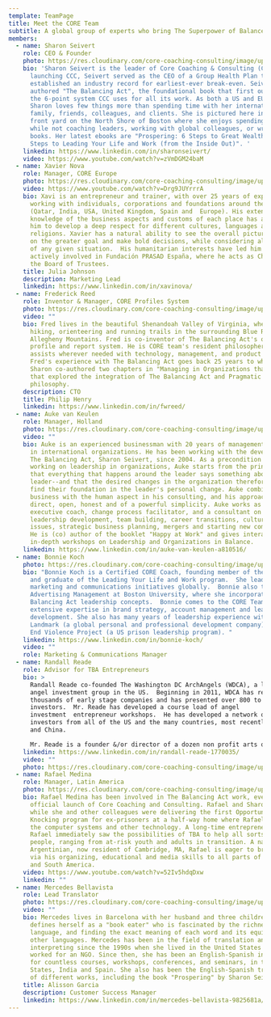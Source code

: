 ```yaml
---
template: TeamPage
title: Meet the CORE Team
subtitle: A global group of experts who bring The Superpower of Balance programs to you
members:
  - name: Sharon Seivert
    role: CEO & Founder
    photo: https://res.cloudinary.com/core-coaching-consulting/image/upload/v1599227340/Sharon_for_website_cropped3_dgcvwi.jpg
    bio: 'Sharon Seivert is the leader of Core Coaching & Consulting (CCC). Prior to
      launching CCC, Seivert served as the CEO of a Group Health Plan that
      established an industry record for earliest-ever break-even. Seivert
      authored "The Balancing Act", the foundational book that first outlined
      the 6-point system CCC uses for all its work. As both a US and EU citizen,
      Sharon loves few things more than spending time with her international
      family, friends, colleagues, and clients. She is pictured here in her
      front yard on the North Shore of Boston where she enjoys spending her time
      while not coaching leaders, working with global colleagues, or writing new
      books. Her latest ebooks are "Prospering: 6 Steps to Great Wealth" and  "6
      Steps to Leading Your Life and Work (from the Inside Out)". '
    linkedin: https://www.linkedin.com/in/sharonseivert/
    video: https://www.youtube.com/watch?v=zVmDGM24baM
  - name: Xavier Nova
    role: Manager, CORE Europe
    photo: https://res.cloudinary.com/core-coaching-consulting/image/upload/v1600617682/Xavi_aeglpo.jpg
    video: https://www.youtube.com/watch?v=Drg9JUYrrrA
    bio: Xavi is an entrepreneur and trainer, with over 25 years of experience
      working with individuals, corporations and foundations around the world
      (Qatar, India, USA, United Kingdom, Spain and  Europe). His extensive
      knowledge of the business aspects and customs of each place has allowed
      him to develop a deep respect for different cultures, languages and
      religions. Xavier has a natural ability to see the overall picture, focus
      on the greater goal and make bold decisions, while considering all aspects
      of any given situation.  His humanitarian interests have led him to be
      actively involved in Fundación PRASAD España, where he acts as Chairman of
      the Board of Trustees.
    title: Julia Johnson
    description: Marketing Lead
    linkedin: https://www.linkedin.com/in/xavinova/
  - name: Frederick Reed
    role: Inventor & Manager, CORE Profiles System
    photo: https://res.cloudinary.com/core-coaching-consulting/image/upload/v1600615133/Fred_cropped_ka48fq.jpg
    video: ""
    bio: Fred lives in the beautiful Shenandoah Valley of Virginia, where he enjoys
      hiking, orienteering and running trails in the surrounding Blue Ridge and
      Allegheny Mountains. Fred is co-inventor of The Balancing Act's online
      profile and report system. He is CORE team's resident philosopher who also
      assists wherever needed with technology, management, and product design.
      Fred's experience with The Balancing Act goes back 25 years to when he and
      Sharon co-authored two chapters in "Managing in Organizations that Learn"
      that explored the integration of The Balancing Act and Pragmatic
      philosophy.
    description: CTO
    title: Philip Henry
    linkedin: https://www.linkedin.com/in/fwreed/
  - name: Auke van Keulen
    role: Manager, Holland
    photo: https://res.cloudinary.com/core-coaching-consulting/image/upload/v1601302983/CCC_Auke_zrnfqf.png
    video: ""
    bio: Auke is an experienced businessman with 20 years of management experience
      in international organizations. He has been working with the developer of
      The Balancing Act, Sharon Seivert, since 2004. As a precondition for
      working on leadership in organizations, Auke starts from the principle
      that everything that happens around the leader says something about the
      leader--and that the desired changes in the organization therefore always
      find their foundation in the leader's personal change. Auke combines
      business with the human aspect in his consulting, and his approach is
      direct, open, honest and of a powerful simplicity. Auke works as an
      executive coach, change process facilitator, and a consultant on
      leadership development, team building, career transitions, cultural
      issues, strategic business planning, mergers and starting new companies.
      He is (co) author of the booklet "Happy at Work" and gives interactive,
      in-depth workshops on Leadership and Organizations in Balance.
    linkedin: https://www.linkedin.com/in/auke-van-keulen-a810516/
  - name: Bonnie Koch
    photo: https://res.cloudinary.com/core-coaching-consulting/image/upload/v1603402483/Bonnie2_ojiu5j.jpg
    bio: "Bonnie Koch is a Certified CORE Coach, founding member of the CORE Team,
      and graduate of the Leading Your Life and Work program.  She leads our
      marketing and communications initiatives globally.  Bonnie also teaches
      Advertising Management at Boston University, where she incorporates The
      Balancing Act leadership concepts.  Bonnie comes to the CORE Team with
      extensive expertise in brand strategy, account management and leadership
      development. She also has many years of leadership experience with
      Landmark (a global personal and professional development company)  and the
      End Violence Project (a US prison leadership program). "
    linkedin: https://www.linkedin.com/in/bonnie-koch/
    video: ""
    role: Marketing & Communications Manager
  - name: Randall Reade
    role: Advisor for TBA Entrepreneurs
    bio: >
      Randall Reade co-founded The Washington DC ArchAngels (WDCA), a leading
      angel investment group in the US.  Beginning in 2011, WDCA has reviewed
      thousands of early stage companies and has presented over 800 to its
      investors.  Mr. Reade has developed a course load of angel
      investment  entrepreneur workshops.  He has developed a network of top
      investors from all of the US and the many countries, most recently Poland
      and China. 

      Mr. Reade is a founder &/or director of a dozen non profit arts organizations, and has managed many of these from startup to maturity.  For several years he was the Chair of the International Committee for the Northern Virginia Technology Council, the largest tech council in the US.  He graduated from Case Western Reserve University School of Law in 1987.
    linkedin: https://www.linkedin.com/in/randall-reade-1770035/
    video: ""
    photo: https://res.cloudinary.com/core-coaching-consulting/image/upload/v1605537039/CCC_Randy_uxsqxo.jpg
  - name: Rafael Medina
    role: Manager, Latin America
    photo: https://res.cloudinary.com/core-coaching-consulting/image/upload/v1599228983/RafaCOREpic_cropped2_dtegib.jpg
    bio: Rafael Medina has been involved in The Balancing Act work, even before the
      official launch of Core Coaching and Consulting. Rafael and Sharon met
      while she and other colleagues were delivering the first Opportunity
      Knocking program for ex-prisoners at a half-way home where Rafael managed
      the computer systems and other technology. A long-time entrepreneur,
      Rafael immediately saw the possibilities of TBA to help all sorts of
      people, ranging from at-risk youth and adults in transition. A native
      Argentinian, now resident of Cambridge, MA, Rafael is eager to bring TBA
      via his organizing, educational and media skills to all parts of Central
      and South America.
    video: https://www.youtube.com/watch?v=52Iv5hdqDxw
    linkedin: ""
  - name: Mercedes Bellavista
    role: Lead Translator
    photo: https://res.cloudinary.com/core-coaching-consulting/image/upload/v1600618633/Mercedes2_xo5nss.jpg
    video: ""
    bio: Mercedes lives in Barcelona with her husband and three children. She
      defines herself as a "book eater" who is fascinated by the richness of
      language, and finding the exact meaning of each word and its equivalent in
      other languages. Mercedes has been in the field of translation and
      interpreting since the 1990s when she lived in the United States and
      worked for an NGO. Since then, she has been an English-Spanish interpreter
      for countless courses, workshops, conferences, and seminars, in the United
      States, India and Spain. She also has been the English-Spanish translator
      of different works, including the book "Prospering" by Sharon Seivert.
    title: Alisson Garcia
    description: Customer Success Manager
    linkedin: https://www.linkedin.com/in/mercedes-bellavista-9825681a/
---
```

